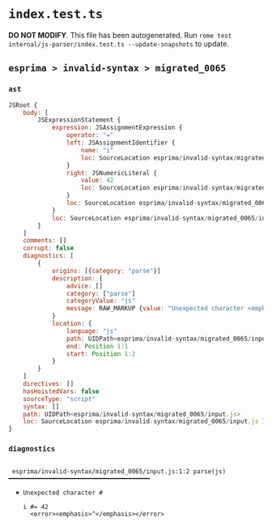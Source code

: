 # `index.test.ts`

**DO NOT MODIFY**. This file has been autogenerated. Run `rome test internal/js-parser/index.test.ts --update-snapshots` to update.

## `esprima > invalid-syntax > migrated_0065`

### `ast`

```javascript
JSRoot {
	body: [
		JSExpressionStatement {
			expression: JSAssignmentExpression {
				operator: "="
				left: JSAssignmentIdentifier {
					name: "i"
					loc: SourceLocation esprima/invalid-syntax/migrated_0065/input.js 1:0-1:1 (i)
				}
				right: JSNumericLiteral {
					value: 42
					loc: SourceLocation esprima/invalid-syntax/migrated_0065/input.js 1:5-1:7
				}
				loc: SourceLocation esprima/invalid-syntax/migrated_0065/input.js 1:0-1:7
			}
			loc: SourceLocation esprima/invalid-syntax/migrated_0065/input.js 1:0-1:7
		}
	]
	comments: []
	corrupt: false
	diagnostics: [
		{
			origins: [{category: "parse"}]
			description: {
				advice: []
				category: ["parse"]
				categoryValue: "js"
				message: RAW_MARKUP {value: "Unexpected character <emphasis>#</emphasis>"}
			}
			location: {
				language: "js"
				path: UIDPath<esprima/invalid-syntax/migrated_0065/input.js>
				end: Position 1:1
				start: Position 1:2
			}
		}
	]
	directives: []
	hasHoistedVars: false
	sourceType: "script"
	syntax: []
	path: UIDPath<esprima/invalid-syntax/migrated_0065/input.js>
	loc: SourceLocation esprima/invalid-syntax/migrated_0065/input.js 1:0-2:0
}
```

### `diagnostics`

```

 esprima/invalid-syntax/migrated_0065/input.js:1:2 parse(js) ━━━━━━━━━━━━━━━━━━━━━━━━━━━━━━━━━━━━━━━

  ✖ Unexpected character #

    i #= 42
      <error><emphasis>^</emphasis></error>


```
